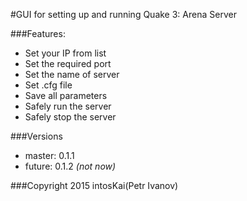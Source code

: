 #GUI for setting up and running Quake 3: Arena Server

###Features:
- Set your IP from list
- Set the required port
- Set the name of server
- Set .cfg file
- Save all parameters
- Safely run the server
- Safely stop the server
 
###Versions
- master: 0.1.1
- future: 0.1.2 *(not now)*

###Copyright 2015 intosKai(Petr Ivanov)